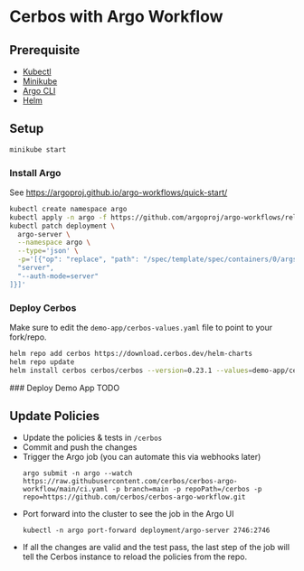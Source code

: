 # Cerbos with Argo Workflow

## Prerequisite

- [Kubectl](https://kubernetes.io/docs/tasks/tools/)
- [Minikube](https://minikube.sigs.k8s.io/docs/start/)
- [Argo CLI](https://github.com/argoproj/argo-workflows/releases/latest)
- [Helm](https://helm.sh/docs/intro/install/)


## Setup

```sh
minikube start
```

### Install Argo
See https://argoproj.github.io/argo-workflows/quick-start/

```sh
kubectl create namespace argo
kubectl apply -n argo -f https://github.com/argoproj/argo-workflows/releases/download/v3.4.4/install.yaml
kubectl patch deployment \
  argo-server \
  --namespace argo \
  --type='json' \
  -p='[{"op": "replace", "path": "/spec/template/spec/containers/0/args", "value": [
  "server",
  "--auth-mode=server"
]}]'
```

### Deploy Cerbos
Make sure to edit the `demo-app/cerbos-values.yaml` file to point to your fork/repo.

```sh
helm repo add cerbos https://download.cerbos.dev/helm-charts
helm repo update
helm install cerbos cerbos/cerbos --version=0.23.1 --values=demo-app/cerbos-values.yaml
```

### Deploy Demo App
TODO


## Update Policies

- Update the policies & tests in `/cerbos`
- Commit and push the changes
- Trigger the Argo job (you can automate this via webhooks later)
  ```
  argo submit -n argo --watch https://raw.githubusercontent.com/cerbos/cerbos-argo-workflow/main/ci.yaml -p branch=main -p repoPath=/cerbos -p repo=https://github.com/cerbos/cerbos-argo-workflow.git
  ```
- Port forward into the cluster to see the job in the Argo UI
  ```
  kubectl -n argo port-forward deployment/argo-server 2746:2746
  ```
- If all the changes are valid and the test pass, the last step of the job will tell the Cerbos instance to reload the policies from the repo.